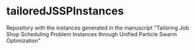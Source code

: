 # tailoredJSSPInstances
Repository with the instances generated in the manuscript "Tailoring Job Shop Scheduling Problem Instances through Unified Particle Swarm Optimization"
